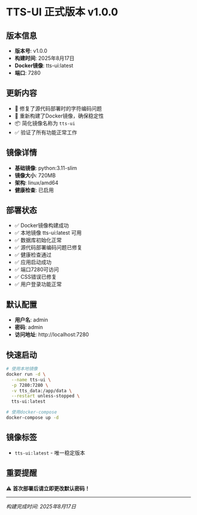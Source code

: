# TTS-UI 正式版本 v1.0.0

## 版本信息
- **版本号**: v1.0.0
- **构建时间**: 2025年8月17日
- **Docker镜像**: tts-ui:latest
- **端口**: 7280

## 更新内容
- 🔧 修复了源代码部署时的字符编码问题
- 🐳 重新构建了Docker镜像，确保稳定性
- 📦 简化镜像名称为 `tts-ui`
- ✅ 验证了所有功能正常工作

## 镜像详情
- **基础镜像**: python:3.11-slim
- **镜像大小**: 720MB
- **架构**: linux/amd64
- **健康检查**: 已启用

## 部署状态
- ✅ Docker镜像构建成功
- ✅ 本地镜像 tts-ui:latest 可用
- ✅ 数据库初始化正常
- ✅ 源代码部署编码问题已修复
- ✅ 健康检查通过
- ✅ 应用启动成功
- ✅ 端口7280可访问
- ✅ CSS错误已修复
- ✅ 用户登录功能正常

## 默认配置
- **用户名**: admin
- **密码**: admin
- **访问地址**: http://localhost:7280

## 快速启动
```bash
# 使用本地镜像
docker run -d \
  --name tts-ui \
  -p 7280:7280 \
  -v tts_data:/app/data \
  --restart unless-stopped \
  tts-ui:latest

# 使用docker-compose
docker-compose up -d
```

## 镜像标签
- `tts-ui:latest` - 唯一稳定版本
## 重要提醒
⚠️ **首次部署后请立即更改默认密码！**

---
*构建完成时间: 2025年8月17日*
